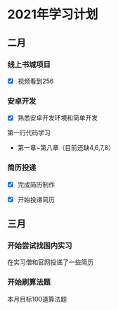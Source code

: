#  2021年学习计划

## 二月

### 线上书城项目

- [x] 视频看到256


### 安卓开发

- [x] 熟悉安卓开发环境和简单开发


第一行代码学习

- 第一章~第八章（目前还缺4,6,7,8）

### 简历投递

- [x] 完成简历制作

- [x] 开始投递简历




## 三月

### 开始尝试找国内实习

在实习僧和官网投递了一些简历

 ### 开始刷算法题

本月目标100道算法题

